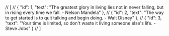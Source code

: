 // [
//   { "id": 1, "text": "The greatest glory in living lies not in never falling, but in rising every time we fall. - Nelson Mandela" },
//   { "id": 2, "text": "The way to get started is to quit talking and begin doing. - Walt Disney" },
//   { "id": 3, "text": "Your time is limited, so don't waste it living someone else's life. - Steve Jobs" }
// ]
